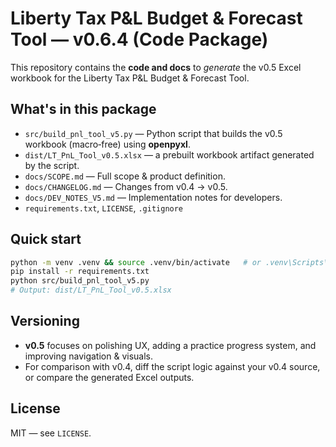 # Liberty Tax P&L Budget & Forecast Tool — v0.6.4 (Code Package)

This repository contains the **code and docs** to *generate* the v0.5 Excel workbook for the Liberty Tax P&L Budget & Forecast Tool.

## What's in this package
- `src/build_pnl_tool_v5.py` — Python script that builds the v0.5 workbook (macro‑free) using **openpyxl**.
- `dist/LT_PnL_Tool_v0.5.xlsx` — a prebuilt workbook artifact generated by the script.
- `docs/SCOPE.md` — Full scope & product definition.
- `docs/CHANGELOG.md` — Changes from v0.4 → v0.5.
- `docs/DEV_NOTES_V5.md` — Implementation notes for developers.
- `requirements.txt`, `LICENSE`, `.gitignore`

## Quick start
```bash
python -m venv .venv && source .venv/bin/activate   # or .venv\Scripts\activate on Windows
pip install -r requirements.txt
python src/build_pnl_tool_v5.py
# Output: dist/LT_PnL_Tool_v0.5.xlsx
```

## Versioning
- **v0.5** focuses on polishing UX, adding a practice progress system, and improving navigation & visuals.
- For comparison with v0.4, diff the script logic against your v0.4 source, or compare the generated Excel outputs.

## License
MIT — see `LICENSE`.

